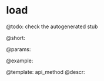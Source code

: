 load
=============


@todo:
	check the autogenerated stub

@short:
	

@params:





@example:

@template:	api_method
@descr:

